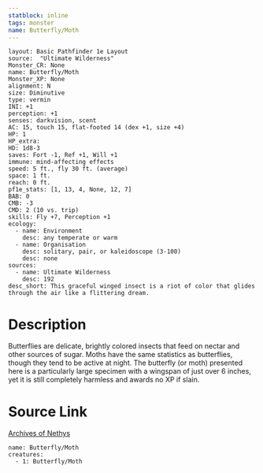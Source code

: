 ```yaml
---
statblock: inline
tags: monster
name: Butterfly/Moth
---
```

```statblock
layout: Basic Pathfinder 1e Layout
source:  "Ultimate Wilderness"
Monster_CR: None
name: Butterfly/Moth
Monster_XP: None
alignment: N
size: Diminutive
type: vermin
INI: +1
perception: +1
senses: darkvision, scent
AC: 15, touch 15, flat-footed 14 (dex +1, size +4)
HP: 1
HP_extra: 
HD: 1d8-3
saves: Fort -1, Ref +1, Will +1
immune: mind-affecting effects
speed: 5 ft., fly 30 ft. (average)
space: 1 ft.
reach: 0 ft.
pf1e_stats: [1, 13, 4, None, 12, 7]
BAB: 0
CMB: -3
CMD: 2 (10 vs. trip)
skills: Fly +7, Perception +1
ecology:
  - name: Environment
    desc: any temperate or warm
  - name: Organisation
    desc: solitary, pair, or kaleidoscope (3-100)
    desc: none
sources:
  - name: Ultimate Wilderness
    desc: 192
desc_short: This graceful winged insect is a riot of color that glides through the air like a flittering dream.
```
# Description
Butterflies are delicate, brightly colored insects that feed on nectar and other sources of sugar. Moths have the same statistics as butterflies, though they tend to be active at night. The butterfly (or moth) presented here is a particularly large specimen with a wingspan of just over 6 inches, yet it is still completely harmless and awards no XP if slain.
# Source Link
[Archives of Nethys](https://aonprd.com/MonsterDisplay.aspx?ItemName=Butterfly/Moth)
```encounter-table
name: Butterfly/Moth
creatures:
  - 1: Butterfly/Moth
```
